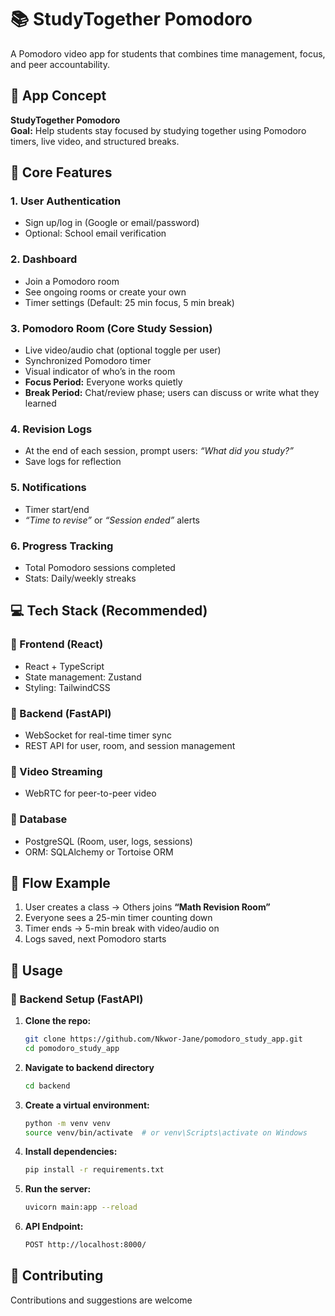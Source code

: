 # 📚 StudyTogether Pomodoro

A Pomodoro video app for students that combines time management, focus, and peer accountability.  

## 🔧 App Concept

**StudyTogether Pomodoro**  
**Goal:** Help students stay focused by studying together using Pomodoro timers, live video, and structured breaks.

## 🎯 Core Features

### 1. User Authentication

- Sign up/log in (Google or email/password)  
- Optional: School email verification  

### 2. Dashboard

- Join a Pomodoro room  
- See ongoing rooms or create your own  
- Timer settings (Default: 25 min focus, 5 min break)  

### 3. Pomodoro Room (Core Study Session)

- Live video/audio chat (optional toggle per user)  
- Synchronized Pomodoro timer  
- Visual indicator of who’s in the room  
- **Focus Period:** Everyone works quietly  
- **Break Period:** Chat/review phase; users can discuss or write what they learned  

### 4. Revision Logs

- At the end of each session, prompt users: *“What did you study?”*  
- Save logs for reflection  

### 5. Notifications

- Timer start/end  
- *“Time to revise”* or *“Session ended”* alerts  

### 6. Progress Tracking

- Total Pomodoro sessions completed  
- Stats: Daily/weekly streaks  

## 💻 Tech Stack (Recommended)

### 🔹 Frontend (React)

- React + TypeScript  
- State management: Zustand  
- Styling: TailwindCSS  

### 🔹 Backend (FastAPI)

- WebSocket for real-time timer sync  
- REST API for user, room, and session management  

### 🔹 Video Streaming

- WebRTC for peer-to-peer video
  
### 🔹 Database

- PostgreSQL (Room, user, logs, sessions)  
- ORM: SQLAlchemy or Tortoise ORM  

## 🧠 Flow Example

1. User creates a class → Others joins **“Math Revision Room”**  
2. Everyone sees a 25-min timer counting down  
3. Timer ends → 5-min break with video/audio on   
4. Logs saved, next Pomodoro starts  

## 📖 Usage

### 🔧 Backend Setup (FastAPI)

1. **Clone the repo:**

   ```bash
   git clone https://github.com/Nkwor-Jane/pomodoro_study_app.git
   cd pomodoro_study_app

2. **Navigate to backend directory**

    ```bash
    cd backend


3. **Create a virtual environment:**

    ```bash
    python -m venv venv
    source venv/bin/activate  # or venv\Scripts\activate on Windows

4. **Install dependencies:**

   ```bash
   pip install -r requirements.txt

5. **Run the server:**

    ```bash
    uvicorn main:app --reload
    
6. **API Endpoint:**

    ```bash
    POST http://localhost:8000/

## 🤝 Contributing

Contributions and suggestions are welcome